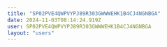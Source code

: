 ```yaml
---
title: "SP02PVE4QWPVYPJ89R303GWWWEHK1B4CJ4NGNBGA"
date: 2024-11-03T08:14:24.919Z
user: SP02PVE4QWPVYPJ89R303GWWWEHK1B4CJ4NGNBGA
layout: "users"
---
```

    